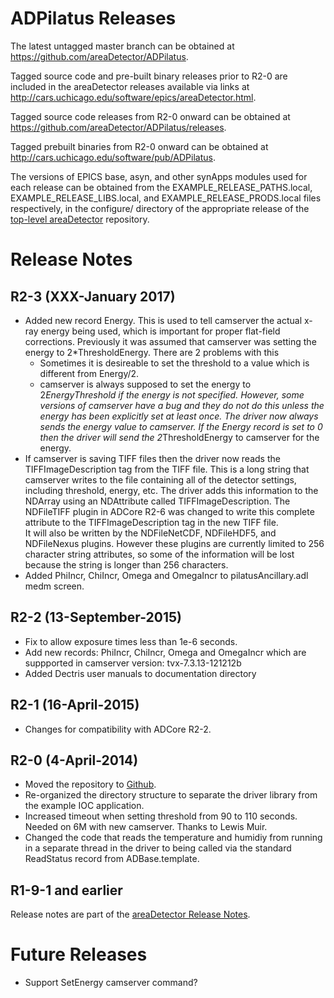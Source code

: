 ADPilatus Releases
==================

The latest untagged master branch can be obtained at
https://github.com/areaDetector/ADPilatus.

Tagged source code and pre-built binary releases prior to R2-0 are included
in the areaDetector releases available via links at
http://cars.uchicago.edu/software/epics/areaDetector.html.

Tagged source code releases from R2-0 onward can be obtained at 
https://github.com/areaDetector/ADPilatus/releases.

Tagged prebuilt binaries from R2-0 onward can be obtained at
http://cars.uchicago.edu/software/pub/ADPilatus.

The versions of EPICS base, asyn, and other synApps modules used for each release can be obtained from 
the EXAMPLE_RELEASE_PATHS.local, EXAMPLE_RELEASE_LIBS.local, and EXAMPLE_RELEASE_PRODS.local
files respectively, in the configure/ directory of the appropriate release of the 
[top-level areaDetector](https://github.com/areaDetector/areaDetector) repository.


Release Notes
=============

R2-3 (XXX-January 2017)
----
* Added new record Energy.  This is used to tell camserver the actual x-ray energy being used,
  which is important for proper flat-field corrections.  Previously it was assumed that camserver
  was setting the energy to 2*ThresholdEnergy. There are 2 problems with this
  - Sometimes it is desireable to set the threshold to a value which is different from Energy/2.
  - camserver is always supposed to set the energy to 2*EnergyThreshold if the energy is not 
    specified.  However, some versions of camserver have a bug and they do not do this unless the
    energy has been explicitly set at least once.  The driver now always sends the energy value to
    camserver.  If the Energy record is set to 0 then the driver will send the 2*ThresholdEnergy
    to camserver for the energy.
* If camserver is saving TIFF files then the driver now reads the TIFFImageDescription tag from the
  TIFF file.  This is a long string that camserver writes to the file containing all of the detector
  settings, including threshold, energy, etc.  The driver adds this information to the NDArray using
  an NDAttribute called TIFFImageDescription.  The NDFileTIFF plugin in ADCore R2-6 was changed to
  write this complete attribute to the TIFFImageDescription tag in the new TIFF file.  
  It will also be written by the NDFileNetCDF, NDFileHDF5, and NDFileNexus plugins.  However these 
  plugins are currently limited to 256 character string attributes, so some of the information will
  be lost because the string is longer than 256 characters.
* Added PhiIncr, ChiIncr, Omega and OmegaIncr to pilatusAncillary.adl medm screen.

R2-2 (13-September-2015)
----
* Fix to allow exposure times less than 1e-6 seconds.
* Add new records: PhiIncr, ChiIncr, Omega and OmegaIncr
  which are suppported in camserver version: tvx-7.3.13-121212b
* Added Dectris user manuals to documentation directory


R2-1 (16-April-2015)
----
* Changes for compatibility with ADCore R2-2.


R2-0 (4-April-2014)
----
* Moved the repository to [Github](https://github.com/areaDetector/ADPilatus).
* Re-organized the directory structure to separate the driver library from the example IOC application.
* Increased timeout when setting threshold from 90 to 110 seconds. 
  Needed on 6M with new camserver. Thanks to Lewis Muir.
* Changed the code that reads the temperature and humidiy from running in a separate thread in the driver
  to being called via the standard ReadStatus record from ADBase.template.

R1-9-1 and earlier
------------------
Release notes are part of the
[areaDetector Release Notes](http://cars.uchicago.edu/software/epics/areaDetectorReleaseNotes.html).


Future Releases
===============
* Support SetEnergy camserver command?
